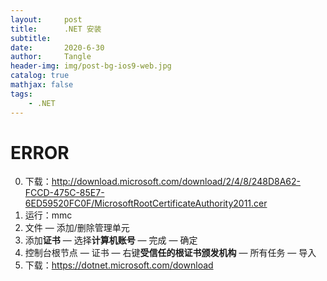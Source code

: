 ```yaml
---
layout:     post
title:      .NET 安装
subtitle:   
date:       2020-6-30
author:     Tangle
header-img: img/post-bg-ios9-web.jpg
catalog: true
mathjax: false
tags:
    - .NET
---
```


# ERROR

0. 下载：<http://download.microsoft.com/download/2/4/8/248D8A62-FCCD-475C-85E7-6ED59520FC0F/MicrosoftRootCertificateAuthority2011.cer>
0. 运行：mmc
0. 文件 — 添加/删除管理单元
0. 添加**证书** — 选择**计算机账号** — 完成 — 确定
0. 控制台根节点 — 证书 — 右键**受信任的根证书颁发机构** — 所有任务 — 导入
0. 下载：https://dotnet.microsoft.com/download

